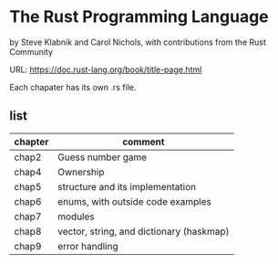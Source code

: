 # The Rust Programming Language
by Steve Klabnik and Carol Nichols, with contributions from the Rust Community<p>
URL: https://doc.rust-lang.org/book/title-page.html<p>
Each chapater has its own .rs file.

## list
| chapter| comment|
| -      | -      |
|chap2| Guess number game|
|chap4| Ownership|
|chap5| structure and its implementation|
|chap6| enums, with outside code examples|
|chap7| modules|
|chap8| vector, string, and dictionary (haskmap)|
|chap9| error handling|
